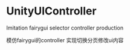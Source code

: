 # UnityUIController
Imitation fairygui selector controller production

模仿fairygui的controller
实现切换分页修改ui内容
